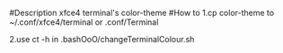 #Description
xfce4 terminal's color-theme
#How to 
1.cp color-theme to ~/.conf/xfce4/terminal or .conf/Terminal

2.use ct -h  in .bashOoO/changeTerminalColour.sh


